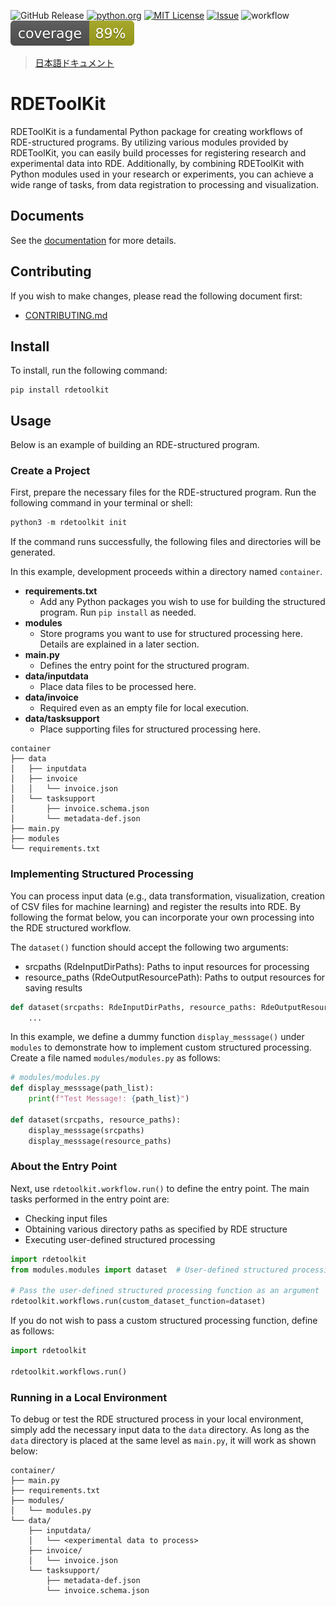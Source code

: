 ![GitHub Release](https://img.shields.io/github/v/release/nims-dpfc/rdetoolkit)
[![python.org](https://img.shields.io/badge/Python-3.9%7C3.10%7C3.11%7C3.12%7C3.13-%233776AB?logo=python)](https://www.python.org/downloads/release/python-3917/)
[![MIT License](https://img.shields.io/badge/license-MIT-green)](https://github.com/nims-dpfc/rdetoolkit/blob/main/LICENSE)
[![Issue](https://img.shields.io/badge/issue_tracking-github-orange)](https://github.com/nims-dpfc/rdetoolkit/issues)
![workflow](https://github.com/nims-dpfc/rdetoolkit/actions/workflows/main.yml/badge.svg)
![coverage](docs/img/coverage.svg)

> [日本語ドキュメント](docs/README_ja.md)

# RDEToolKit

RDEToolKit is a fundamental Python package for creating workflows of RDE-structured programs.
By utilizing various modules provided by RDEToolKit, you can easily build processes for registering research and experimental data into RDE.
Additionally, by combining RDEToolKit with Python modules used in your research or experiments, you can achieve a wide range of tasks, from data registration to processing and visualization.

## Documents

See the [documentation](https://nims-mdpf.github.io/rdetoolkit/) for more details.

## Contributing

If you wish to make changes, please read the following document first:

- [CONTRIBUTING.md](CONTRIBUTING.md)

## Install

To install, run the following command:

```shell
pip install rdetoolkit
```

## Usage

Below is an example of building an RDE-structured program.

### Create a Project

First, prepare the necessary files for the RDE-structured program. Run the following command in your terminal or shell:

```python
python3 -m rdetoolkit init
```

If the command runs successfully, the following files and directories will be generated.

In this example, development proceeds within a directory named `container`.

- **requirements.txt**
  - Add any Python packages you wish to use for building the structured program. Run `pip install` as needed.
- **modules**
  - Store programs you want to use for structured processing here. Details are explained in a later section.
- **main.py**
  - Defines the entry point for the structured program.
- **data/inputdata**
  - Place data files to be processed here.
- **data/invoice**
  - Required even as an empty file for local execution.
- **data/tasksupport**
  - Place supporting files for structured processing here.

```shell
container
├── data
│   ├── inputdata
│   ├── invoice
│   │   └── invoice.json
│   └── tasksupport
│       ├── invoice.schema.json
│       └── metadata-def.json
├── main.py
├── modules
└── requirements.txt
```

### Implementing Structured Processing

You can process input data (e.g., data transformation, visualization, creation of CSV files for machine learning) and register the results into RDE. By following the format below, you can incorporate your own processing into the RDE structured workflow.

The `dataset()` function should accept the following two arguments:

- srcpaths (RdeInputDirPaths): Paths to input resources for processing
- resource_paths (RdeOutputResourcePath): Paths to output resources for saving results

```python
def dataset(srcpaths: RdeInputDirPaths, resource_paths: RdeOutputResourcePath):
    ...
```

In this example, we define a dummy function `display_messsage()` under `modules` to demonstrate how to implement custom structured processing. Create a file named `modules/modules.py` as follows:

```python
# modules/modules.py
def display_messsage(path_list):
    print(f"Test Message!: {path_list}")

def dataset(srcpaths, resource_paths):
    display_messsage(srcpaths)
    display_messsage(resource_paths)
```

### About the Entry Point

Next, use `rdetoolkit.workflow.run()` to define the entry point. The main tasks performed in the entry point are:

- Checking input files
- Obtaining various directory paths as specified by RDE structure
- Executing user-defined structured processing

```python
import rdetoolkit
from modules.modules import dataset  # User-defined structured processing function

# Pass the user-defined structured processing function as an argument
rdetoolkit.workflows.run(custom_dataset_function=dataset)
```

If you do not wish to pass a custom structured processing function, define as follows:

```python
import rdetoolkit

rdetoolkit.workflows.run()
```

### Running in a Local Environment

To debug or test the RDE structured process in your local environment, simply add the necessary input data to the `data` directory. As long as the `data` directory is placed at the same level as `main.py`, it will work as shown below:

```shell
container/
├── main.py
├── requirements.txt
├── modules/
│   └── modules.py
└── data/
    ├── inputdata/
    │   └── <experimental data to process>
    ├── invoice/
    │   └── invoice.json
    └── tasksupport/
        ├── metadata-def.json
        └── invoice.schema.json
```
